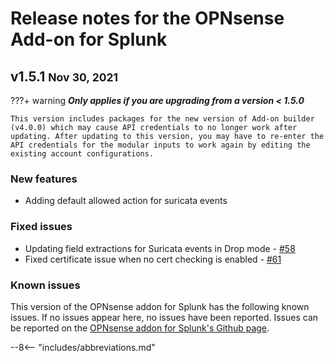 # Release notes for the OPNsense Add-on for Splunk

## v1.5.1 <small>Nov 30, 2021</small>

???+ warning
    **_Only applies if you are upgrading from a version < 1.5.0_**

    This version includes packages for the new version of Add-on builder (v4.0.0) which may cause API credentials to no longer work after updating. After updating to this version, you may have to re-enter the API credentials for the modular inputs to work again by editing the existing account configurations.

### New features

- Adding default allowed action for suricata events

### Fixed issues

- Updating field extractions for Suricata events in Drop mode - [#58](https://github.com/ZachChristensen28/TA-opnsense/issues/58)
- Fixed certificate issue when no cert checking is enabled - [#61](https://github.com/ZachChristensen28/TA-opnsense/issues/61)

### Known issues

This version of the OPNsense addon for Splunk has the following known issues. If no issues appear here, no issues have been reported. Issues can be reported on the [OPNsense addon for Splunk's Github page](https://github.com/ZachChristensen28/TA-opnsense/issues).

--8<-- "includes/abbreviations.md"
